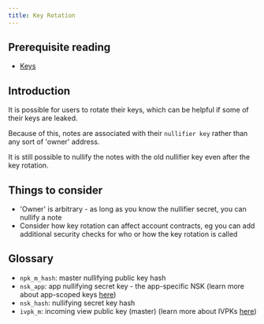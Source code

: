 ```yaml
---
title: Key Rotation
---
```


## Prerequisite reading

- [Keys](../../../../../aztec/aztec/concepts/accounts/keys.md)

## Introduction

It is possible for users to rotate their keys, which can be helpful if some of their keys are leaked.

Because of this, notes are associated with their `nullifier key` rather than any sort of 'owner' address. 

It is still possible to nullify the notes with the old nullifier key even after the key rotation.

## Things to consider

- 'Owner' is arbitrary - as long as you know the nullifier secret, you can nullify a note
- Consider how key rotation can affect account contracts, eg you can add additional security checks for who or how the key rotation is called

## Glossary

- `npk_m_hash`: master nullifying public key hash
- `nsk_app`: app nullifying secret key - the app-specific NSK (learn more about app-scoped keys [here](../../../../../aztec/aztec/concepts/accounts/keys.md#scoped-keys))
- `nsk_hash`: nullifying secret key hash
- `ivpk_m`: incoming view public key (master) (learn more about IVPKs [here](../../../../../aztec/aztec/concepts/accounts/keys.md#keys))